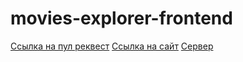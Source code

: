# movies-explorer-frontend
[Ссылка на пул реквест](https://github.com/bakhar1993/movies-explorer-frontend/pull/2)
[Ссылка на сайт](diplom.bakhar1993.nomoredomains.xyz)
[Сервер](api.diplom.bakhar1993.nomoredomains.xyz)